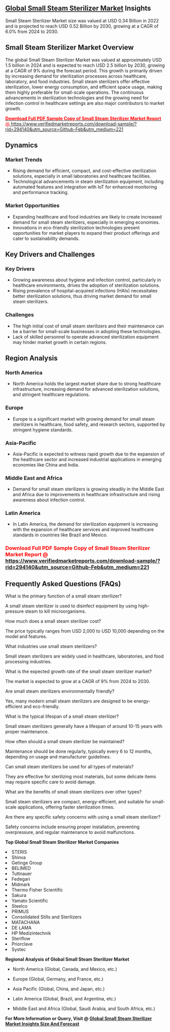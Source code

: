 <h2><a href="https://www.verifiedmarketreports.com/download-sample/?rid=294140&amp;utm_source=Github&amp;utm_medium=221" target="_blank">Global Small Steam Sterilizer Market</a> Insights</h2><p>Small Steam Sterilizer Market size was valued at USD 0.34 Billion in 2022 and is projected to reach USD 0.52 Billion by 2030, growing at a CAGR of 6.0% from 2024 to 2030.</p><p> <h2>Small Steam Sterilizer Market Overview</h2> <p>The global Small Steam Sterilizer Market was valued at approximately USD 1.5 billion in 2024 and is expected to reach USD 2.5 billion by 2030, growing at a CAGR of 9% during the forecast period. This growth is primarily driven by increasing demand for sterilization processes across healthcare, laboratory, and food industries. Small steam sterilizers offer effective sterilization, lower energy consumption, and efficient space usage, making them highly preferable for small-scale operations. The continuous advancements in sterilization technologies and the growing need for infection control in healthcare settings are also major contributors to market growth.</p> <p><a href="download_sample_link"><p><span class=""><span style="color: #ff0000;"><strong>Download Full PDF Sample Copy of Small Steam Sterilizer Market Report</strong> @ </span><a href="https://www.verifiedmarketreports.com/download-sample/?rid=294140&amp;utm_source=Github-Feb&amp;utm_medium=221" target="_blank">https://www.verifiedmarketreports.com/download-sample/?rid=294140&amp;utm_source=Github-Feb&amp;utm_medium=221</a></span></p></a></p> <h2>Dynamics</h2> <h3>Market Trends</h3> <ul> <li>Rising demand for efficient, compact, and cost-effective sterilization solutions, especially in small laboratories and healthcare facilities.</li> <li>Technological advancements in steam sterilization equipment, including automated features and integration with IoT for enhanced monitoring and performance tracking.</li> </ul> <h3>Market Opportunities</h3> <ul> <li>Expanding healthcare and food industries are likely to create increased demand for small steam sterilizers, especially in emerging economies.</li> <li>Innovations in eco-friendly sterilization technologies present opportunities for market players to expand their product offerings and cater to sustainability demands.</li> </ul> <h2>Key Drivers and Challenges</h2> <h3>Key Drivers</h3> <ul> <li>Growing awareness about hygiene and infection control, particularly in healthcare environments, drives the adoption of sterilization solutions.</li> <li>Rising prevalence of hospital-acquired infections (HAIs) necessitates better sterilization solutions, thus driving market demand for small steam sterilizers.</li> </ul> <h3>Challenges</h3> <ul> <li>The high initial cost of small steam sterilizers and their maintenance can be a barrier for small-scale businesses in adopting these technologies.</li> <li>Lack of skilled personnel to operate advanced sterilization equipment may hinder market growth in certain regions.</li> </ul> <h2>Region Analysis</h2> <h3>North America</h3> <ul> <li>North America holds the largest market share due to strong healthcare infrastructure, increasing demand for advanced sterilization solutions, and stringent healthcare regulations.</li> </ul> <h3>Europe</h3> <ul> <li>Europe is a significant market with growing demand for small steam sterilizers in healthcare, food safety, and research sectors, supported by stringent hygiene standards.</li> </ul> <h3>Asia-Pacific</h3> <ul> <li>Asia-Pacific is expected to witness rapid growth due to the expansion of the healthcare sector and increased industrial applications in emerging economies like China and India.</li> </ul> <h3>Middle East and Africa</h3> <ul> <li>Demand for small steam sterilizers is growing steadily in the Middle East and Africa due to improvements in healthcare infrastructure and rising awareness about infection control.</li> </ul> <h3>Latin America</h3> <ul> <li>In Latin America, the demand for sterilization equipment is increasing with the expansion of healthcare services and improved healthcare standards in countries like Brazil and Mexico.</li> </ul> <h3><p><span class=""><span style="color: #ff0000;"><strong>Download Full PDF Sample Copy of Small Steam Sterilizer Market Report</strong> @ </span><a href="https://www.verifiedmarketreports.com/download-sample/?rid=294140&amp;utm_source=Github-Feb&amp;utm_medium=221" target="_blank">https://www.verifiedmarketreports.com/download-sample/?rid=294140&amp;utm_source=Github-Feb&amp;utm_medium=221</a></span></p></h3> <h2>Frequently Asked Questions (FAQs)</h2> <p>What is the primary function of a small steam sterilizer?</p> <p>A small steam sterilizer is used to disinfect equipment by using high-pressure steam to kill microorganisms.</p> <p>How much does a small steam sterilizer cost?</p> <p>The price typically ranges from USD 2,000 to USD 10,000 depending on the model and features.</p> <p>What industries use small steam sterilizers?</p> <p>Small steam sterilizers are widely used in healthcare, laboratories, and food processing industries.</p> <p>What is the expected growth rate of the small steam sterilizer market?</p> <p>The market is expected to grow at a CAGR of 9% from 2024 to 2030.</p> <p>Are small steam sterilizers environmentally friendly?</p> <p>Yes, many modern small steam sterilizers are designed to be energy-efficient and eco-friendly.</p> <p>What is the typical lifespan of a small steam sterilizer?</p> <p>Small steam sterilizers generally have a lifespan of around 10-15 years with proper maintenance.</p> <p>How often should a small steam sterilizer be maintained?</p> <p>Maintenance should be done regularly, typically every 6 to 12 months, depending on usage and manufacturer guidelines.</p> <p>Can small steam sterilizers be used for all types of materials?</p> <p>They are effective for sterilizing most materials, but some delicate items may require specific care to avoid damage.</p> <p>What are the benefits of small steam sterilizers over other types?</p> <p>Small steam sterilizers are compact, energy-efficient, and suitable for small-scale applications, offering faster sterilization times.</p> <p>Are there any specific safety concerns with using a small steam sterilizer?</p> <p>Safety concerns include ensuring proper installation, preventing overpressure, and regular maintenance to avoid malfunctions.</p> </p><p><strong>Top Global Small Steam Sterilizer Market Companies</strong></p><div data-test-id=""><p><li>STERIS</li><li> Shinva</li><li> Getinge Group</li><li> BELIMED</li><li> Tuttnauer</li><li> Fedegari</li><li> Midmark</li><li> Thermo Fisher Scientific</li><li> Sakura</li><li> Yamato Scientific</li><li> Steelco</li><li> PRIMUS</li><li> Consolidated Stills and Sterilizers</li><li> MATACHANA</li><li> DE LAMA</li><li> HP Medizintechnik</li><li> Steriflow</li><li> Priorclave</li><li> Systec</li></p><div><strong>Regional Analysis of&nbsp;Global Small Steam Sterilizer Market</strong></div><ul><li dir="ltr"><p dir="ltr">North America&nbsp;(Global, Canada, and Mexico, etc.)</p></li><li dir="ltr"><p dir="ltr">Europe (Global, Germany, and France, etc.)</p></li><li dir="ltr"><p dir="ltr">Asia Pacific&nbsp;(Global, China, and Japan, etc.)</p></li><li dir="ltr"><p dir="ltr">Latin America&nbsp;(Global, Brazil, and Argentina, etc.)</p></li><li dir="ltr">Middle East and Africa&nbsp;(Global, Saudi Arabia, and South Africa, etc.)</li></ul><p><strong>For More Information or Query, Visit @&nbsp;</strong><strong><a href="https://www.verifiedmarketreports.com/product/small-steam-sterilizer-market/?utm_source=Github&amp;utm_medium=221" target="_blank">Global Small Steam Sterilizer Market Insights Size And Forecast</a></strong></p></div>
